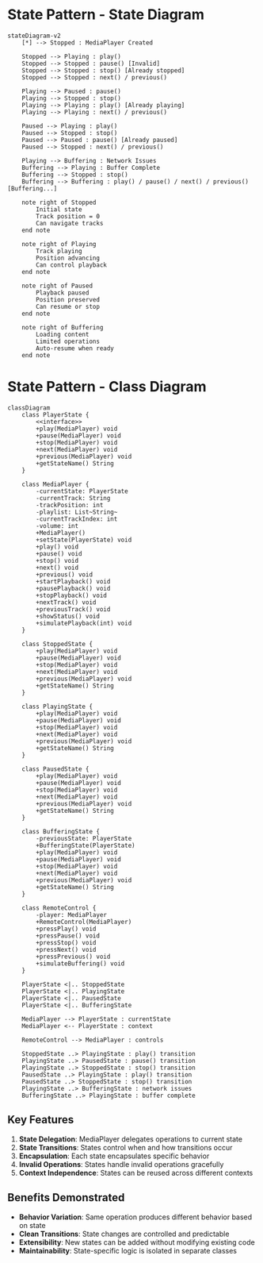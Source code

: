 # State Pattern - State Diagram

```mermaid
stateDiagram-v2
    [*] --> Stopped : MediaPlayer Created
    
    Stopped --> Playing : play()
    Stopped --> Stopped : pause() [Invalid]
    Stopped --> Stopped : stop() [Already stopped]
    Stopped --> Stopped : next() / previous()
    
    Playing --> Paused : pause()
    Playing --> Stopped : stop()
    Playing --> Playing : play() [Already playing]
    Playing --> Playing : next() / previous()
    
    Paused --> Playing : play()
    Paused --> Stopped : stop()
    Paused --> Paused : pause() [Already paused]
    Paused --> Stopped : next() / previous()
    
    Playing --> Buffering : Network Issues
    Buffering --> Playing : Buffer Complete
    Buffering --> Stopped : stop()
    Buffering --> Buffering : play() / pause() / next() / previous() [Buffering...]
    
    note right of Stopped
        Initial state
        Track position = 0
        Can navigate tracks
    end note
    
    note right of Playing
        Track playing
        Position advancing
        Can control playback
    end note
    
    note right of Paused
        Playback paused
        Position preserved
        Can resume or stop
    end note
    
    note right of Buffering
        Loading content
        Limited operations
        Auto-resume when ready
    end note
```

# State Pattern - Class Diagram

```mermaid
classDiagram
    class PlayerState {
        <<interface>>
        +play(MediaPlayer) void
        +pause(MediaPlayer) void
        +stop(MediaPlayer) void
        +next(MediaPlayer) void
        +previous(MediaPlayer) void
        +getStateName() String
    }
    
    class MediaPlayer {
        -currentState: PlayerState
        -currentTrack: String
        -trackPosition: int
        -playlist: List~String~
        -currentTrackIndex: int
        -volume: int
        +MediaPlayer()
        +setState(PlayerState) void
        +play() void
        +pause() void
        +stop() void
        +next() void
        +previous() void
        +startPlayback() void
        +pausePlayback() void
        +stopPlayback() void
        +nextTrack() void
        +previousTrack() void
        +showStatus() void
        +simulatePlayback(int) void
    }
    
    class StoppedState {
        +play(MediaPlayer) void
        +pause(MediaPlayer) void
        +stop(MediaPlayer) void
        +next(MediaPlayer) void
        +previous(MediaPlayer) void
        +getStateName() String
    }
    
    class PlayingState {
        +play(MediaPlayer) void
        +pause(MediaPlayer) void
        +stop(MediaPlayer) void
        +next(MediaPlayer) void
        +previous(MediaPlayer) void
        +getStateName() String
    }
    
    class PausedState {
        +play(MediaPlayer) void
        +pause(MediaPlayer) void
        +stop(MediaPlayer) void
        +next(MediaPlayer) void
        +previous(MediaPlayer) void
        +getStateName() String
    }
    
    class BufferingState {
        -previousState: PlayerState
        +BufferingState(PlayerState)
        +play(MediaPlayer) void
        +pause(MediaPlayer) void
        +stop(MediaPlayer) void
        +next(MediaPlayer) void
        +previous(MediaPlayer) void
        +getStateName() String
    }
    
    class RemoteControl {
        -player: MediaPlayer
        +RemoteControl(MediaPlayer)
        +pressPlay() void
        +pressPause() void
        +pressStop() void
        +pressNext() void
        +pressPrevious() void
        +simulateBuffering() void
    }
    
    PlayerState <|.. StoppedState
    PlayerState <|.. PlayingState
    PlayerState <|.. PausedState
    PlayerState <|.. BufferingState
    
    MediaPlayer --> PlayerState : currentState
    MediaPlayer <-- PlayerState : context
    
    RemoteControl --> MediaPlayer : controls
    
    StoppedState ..> PlayingState : play() transition
    PlayingState ..> PausedState : pause() transition
    PlayingState ..> StoppedState : stop() transition
    PausedState ..> PlayingState : play() transition
    PausedState ..> StoppedState : stop() transition
    PlayingState ..> BufferingState : network issues
    BufferingState ..> PlayingState : buffer complete
```

## Key Features

1. **State Delegation**: MediaPlayer delegates operations to current state
2. **State Transitions**: States control when and how transitions occur
3. **Encapsulation**: Each state encapsulates specific behavior
4. **Invalid Operations**: States handle invalid operations gracefully
5. **Context Independence**: States can be reused across different contexts

## Benefits Demonstrated

- **Behavior Variation**: Same operation produces different behavior based on state
- **Clean Transitions**: State changes are controlled and predictable
- **Extensibility**: New states can be added without modifying existing code
- **Maintainability**: State-specific logic is isolated in separate classes 
